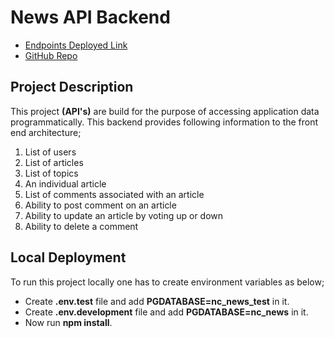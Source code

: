 # News API Backend

- [Endpoints Deployed Link](https://nc-news-fnpf.onrender.com/api)
- [GitHub Repo](https://github.com/sohailshams/be-nc-news)

## Project Description

This project **(API's)** are build for the purpose of accessing application data programmatically. This backend provides following information to the front end architecture;

1. List of users
2. List of articles
3. List of topics
4. An individual article
5. List of comments associated with an article
6. Ability to post comment on an article
7. Ability to update an article by voting up or down
8. Ability to delete a comment

## Local Deployment

To run this project locally one has to create environment variables as below;

- Create **.env.test** file and add **PGDATABASE=nc_news_test** in it.
- Create **.env.development** file and add **PGDATABASE=nc_news** in it.
- Now run **npm install**.
